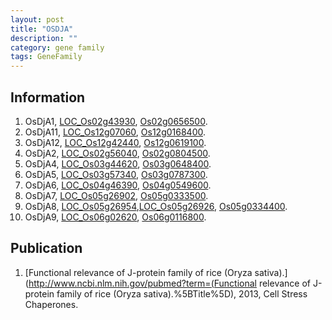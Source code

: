```yaml
---
layout: post
title: "OSDJA"
description: ""
category: gene family
tags: GeneFamily
---
```


## Information
1. OsDjA1, [LOC_Os02g43930](http://rice.plantbiology.msu.edu/cgi-bin/ORF_infopage.cgi?orf=LOC_Os02g43930), [Os02g0656500](http://rapdb.dna.affrc.go.jp/viewer/gbrowse_details/irgsp1?name=Os02g0656500).
2. OsDjA11, [LOC_Os12g07060](http://rice.plantbiology.msu.edu/cgi-bin/ORF_infopage.cgi?orf=LOC_Os12g07060), [Os12g0168400](http://rapdb.dna.affrc.go.jp/viewer/gbrowse_details/irgsp1?name=Os12g0168400).
3. OsDjA12, [LOC_Os12g42440](http://rice.plantbiology.msu.edu/cgi-bin/ORF_infopage.cgi?orf=LOC_Os12g42440), [Os12g0619100](http://rapdb.dna.affrc.go.jp/viewer/gbrowse_details/irgsp1?name=Os12g0619100).
4. OsDjA2, [LOC_Os02g56040](http://rice.plantbiology.msu.edu/cgi-bin/ORF_infopage.cgi?orf=LOC_Os02g56040), [Os02g0804500](http://rapdb.dna.affrc.go.jp/viewer/gbrowse_details/irgsp1?name=Os02g0804500).
5. OsDjA4, [LOC_Os03g44620](http://rice.plantbiology.msu.edu/cgi-bin/ORF_infopage.cgi?orf=LOC_Os03g44620), [Os03g0648400](http://rapdb.dna.affrc.go.jp/viewer/gbrowse_details/irgsp1?name=Os03g0648400).
6. OsDjA5, [LOC_Os03g57340](http://rice.plantbiology.msu.edu/cgi-bin/ORF_infopage.cgi?orf=LOC_Os03g57340), [Os03g0787300](http://rapdb.dna.affrc.go.jp/viewer/gbrowse_details/irgsp1?name=Os03g0787300).
7. OsDjA6, [LOC_Os04g46390](http://rice.plantbiology.msu.edu/cgi-bin/ORF_infopage.cgi?orf=LOC_Os04g46390), [Os04g0549600](http://rapdb.dna.affrc.go.jp/viewer/gbrowse_details/irgsp1?name=Os04g0549600).
8. OsDjA7, [LOC_Os05g26902](http://rice.plantbiology.msu.edu/cgi-bin/ORF_infopage.cgi?orf=LOC_Os05g26902), [Os05g0333500](http://rapdb.dna.affrc.go.jp/viewer/gbrowse_details/irgsp1?name=Os05g0333500).
9. OsDjA8, [LOC_Os05g26954](http://rice.plantbiology.msu.edu/cgi-bin/ORF_infopage.cgi?orf=LOC_Os05g26954),[LOC_Os05g26926](http://rice.plantbiology.msu.edu/cgi-bin/ORF_infopage.cgi?orf=LOC_Os05g26926), [Os05g0334400](http://rapdb.dna.affrc.go.jp/viewer/gbrowse_details/irgsp1?name=Os05g0334400).
10. OsDjA9, [LOC_Os06g02620](http://rice.plantbiology.msu.edu/cgi-bin/ORF_infopage.cgi?orf=LOC_Os06g02620), [Os06g0116800](http://rapdb.dna.affrc.go.jp/viewer/gbrowse_details/irgsp1?name=Os06g0116800).

## Publication
1. [Functional relevance of J-protein family of rice (Oryza sativa).](http://www.ncbi.nlm.nih.gov/pubmed?term=(Functional relevance of J-protein family of rice (Oryza sativa).%5BTitle%5D), 2013, Cell Stress Chaperones.


